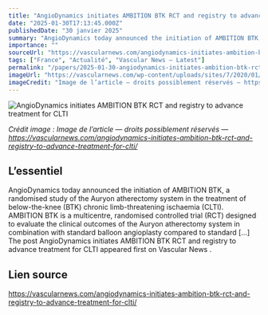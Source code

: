 ```yaml
---
title: "AngioDynamics initiates AMBITION BTK RCT and registry to advance treatment for CLTI"
date: "2025-01-30T17:13:45.000Z"
publishedDate: "30 janvier 2025"
summary: "AngioDynamics today announced the initiation of AMBITION BTK, a randomised study of the Auryon atherectomy system in the treatment of below-the-knee (BTK) chronic limb-threatening ischaemia (CLTI). AMBITION BTK is a multicentre, randomised controlled trial (RCT) designed to evaluate the clinical outcomes of the Auryon atherectomy system in combination with standard balloon angioplasty compared to standard [&#8230;] The post AngioDynamics initiates AMBITION BTK RCT and registry to advance treatment for CLTI appeared first on Vascular News ."
importance: ""
sourceUrl: "https://vascularnews.com/angiodynamics-initiates-ambition-btk-rct-and-registry-to-advance-treatment-for-clti/"
tags: ["France", "Actualité", "Vascular News — Latest"]
permalink: "/papers/2025-01-30-angiodynamics-initiates-ambition-btk-rct-and-registry-to-advance-treatment-for-clti"
imageUrl: "https://vascularnews.com/wp-content/uploads/sites/7/2020/01/AngioDynamics-logo-766x512-1.jpg"
imageCredit: "Image de l’article — droits possiblement réservés — https://vascularnews.com/angiodynamics-initiates-ambition-btk-rct-and-registry-to-advance-treatment-for-clti/"
---
```


![AngioDynamics initiates AMBITION BTK RCT and registry to advance treatment for CLTI](https://vascularnews.com/wp-content/uploads/sites/7/2020/01/AngioDynamics-logo-766x512-1.jpg)

*Crédit image : Image de l’article — droits possiblement réservés — https://vascularnews.com/angiodynamics-initiates-ambition-btk-rct-and-registry-to-advance-treatment-for-clti/*

## L’essentiel

AngioDynamics today announced the initiation of AMBITION BTK, a randomised study of the Auryon atherectomy system in the treatment of below-the-knee (BTK) chronic limb-threatening ischaemia (CLTI). AMBITION BTK is a multicentre, randomised controlled trial (RCT) designed to evaluate the clinical outcomes of the Auryon atherectomy system in combination with standard balloon angioplasty compared to standard [&#8230;] The post AngioDynamics initiates AMBITION BTK RCT and registry to advance treatment for CLTI appeared first on Vascular News .

## Lien source

https://vascularnews.com/angiodynamics-initiates-ambition-btk-rct-and-registry-to-advance-treatment-for-clti/
